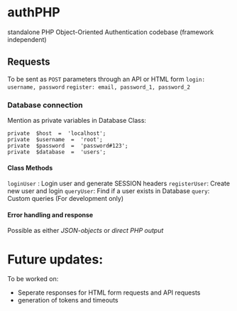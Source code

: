 # authPHP
standalone PHP Object-Oriented Authentication codebase (framework independent)


## Requests
To be sent as `POST` parameters through an API or HTML form
`login: username, password`
`register: email, password_1, password_2`


### Database connection
Mention as private variables in Database Class:

    private  $host  =  'localhost';
    private  $username  =  'root';
    private  $password  =  'password#123';
    private  $database  =  'users';

#### Class Methods
`loginUser` : Login user and generate SESSION headers
`registerUser`: Create new user and login
`queryUser`: Find if a user exists in Database
`query`: Custom queries (For development only)

#### Error handling and response
Possible as either *JSON-objects* or *direct PHP output*

# Future updates:
To be worked on:
 - Seperate responses for HTML form requests and API requests
 - generation of tokens and timeouts

